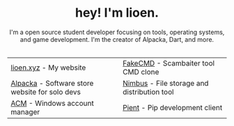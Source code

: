 <div align="center">
   <h1>
      hey! I'm lioen.
   </h1>
I'm a open source student developer
focusing on tools, operating systems, and game development.
I'm the creator of Alpacka, Dart, and more.
</div>
<br>

<table align="center">
    <tr>
        <td><a href="https://lioen.xyz">lioen.xyz</a> - My website</td>
        <td><a href="https://github.com/lioen-dev/fakeCMD">FakeCMD</a> - Scambaiter tool CMD clone</td>
    </tr>
    <tr>
        <td><a href="https://alpacka-five.vercel.app">Alpacka</a> - Software store website for solo devs</td>
        <td><a href="https://github.com/lioen-dev/Nimbus">Nimbus</a> - File storage and distribution tool</td>
    </tr>
    <tr>
        <td><a href="https://github.com/lioen-dev/ACM">ACM</a> - Windows account manager</td>
        <td><a href="https://github.com/lioen-dev/pient">Pient</a> - Pip development client</td>
    </tr>
</table>
